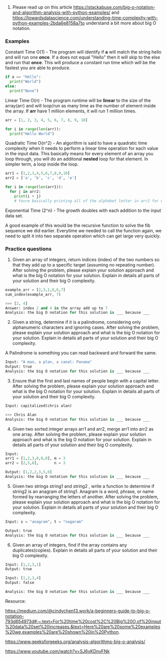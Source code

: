 1. Please read up on this article https://stackabuse.com/big-o-notation-and-algorithm-analysis-with-python-examples/ and https://towardsdatascience.com/understanding-time-complexity-with-python-examples-2bda6e8158a7to understand a bit more about big O notation.

### Examples

Constant Time O(1) - The program will identify if **a** will match the string hello and will run one **once**. If a does not equal "Hello" then it will skip to the else and run that **once**. This will produce a constant run time which will be the fastest you are able to produce.

```python
if a == "Hello":
  print("World")
else:
  print("None")
```

Linear Time O(n) - The program runtime will be **linear** to the size of the array(arr) and will loop/run as many time as the number of element inside the array. If **arr** have 1 million elements, it will run 1 million times. 

```python
arr = [1, 2, 3, 4, 5, 6, 7, 8, 9, 10]

for i in range(len(arr)):
  print("Hello World")
```

Quadratic Time O(n^2) - An algorithm is said to have a quadratic time complexity when it needs to perform a linear time operation for each value in the input data. This basically means for every element of an array you loop through, you will do an additonal **nested** loop for that element. In simpler term, a loop inside the loop.

```python
arr1 = [1,2,3,4,5,6,7,8,9,10]
arr2 = ['a', 'b', 'c', 'd', 'e']

for i in range(len(arr1)):
  for j in arr2:
    print(i + j)
    # Youre basically printing all of the alphabet letter in arr2 for every number inside arr1 so you can see why it will be N^2
```

Exponential Time (2^n) - The growth doubles with each addition to the input data set. 

A good example of this would be the recursive function to solve the fib sequence we did earlier. Everytime we needed to call the function again, we need to split it into two separate operation which can get large very quickly.

### Practice questions

1. Given an array of integers, return indices (index) of the two numbers so that they add up to a specific target (assuming no repeating number). After solving the problem, please explain your solution approach and what is the big O notation for your solution. Explain in details all parts of your solution and their big O complexity.

```python 
example_arr = [2,3,1,8,6,7]
sum_index(example_arr, 7)

>>> [2, 4]
Answer: index 2 and 4 in the array add up to 7
Analysis: the big O notation for this solution is ___ because ___
```

2. Given a string, determine if it is a palindrome, considering only alphanumeric characters and ignoring cases. After solving the problem, please explain your solution approach and what is the big O notation for your solution. Explain in details all parts of your solution and their big O complexity.

A Palindrome is something you can read backward and forward the same.

```python
Input: "A man, a plan, a canal: Panama"
Output: true
Analysis: the big O notation for this solution is ___ because ___
```

3. Ensure that the first and last names of people begin with a capital letter. After solving the problem, please explain your solution approach and what is the big O notation for your solution. Explain in details all parts of your solution and their big O complexity.

```python
Input: capitalized(chris alan)

>>> Chris Alan
Analysis: the big O notation for this solution is ___ because ___
```

4. Given two sorted integer arrays arr1 and arr2, merge arr1 into arr2 as one array. After solving the problem, please explain your solution approach and what is the big O notation for your solution. Explain in details all parts of your solution and their big O complexity.

```python
Input:
arr1 = [1,2,3,0,0,0], m = 3
arr2 = [2,5,6],       n = 3

Output: [1,2,2,3,5,6]
Analysis: the big O notation for this solution is ___ because ___
```

5. Given two strings string1 and string2 , write a function to determine if string2 is an anagram of string1. Anagram is a word, phrase, or name formed by rearranging the letters of another. After solving the problem, please explain your solution approach and what is the big O notation for your solution. Explain in details all parts of your solution and their big O complexity.

```python
Input: s = "anagram", t = "nagaram"

Output: true
Analysis: the big O notation for this solution is ___ because ___
```
6. Given an array of integers, find if the array contains any duplicates(copies). Explain in details all parts of your solution and their big O complexity.

```python
Input: [1,2,3,1]
Output: true

Input: [1,2,3,4]
Output: false

Analysis: the big O notation for this solution is ___ because ___
```



Resource:

https://medium.com/@cindychen13.work/a-beginners-guide-to-big-o-notation-793d654973d#:~:text=For%20time%20cost%2C%20Big%20O,of%20input%20data%20set%20increases.&text=Here%20are%20some%20examples%20we,examples%20are%20shown%20in%20Python.

https://www.geeksforgeeks.org/analysis-algorithms-big-o-analysis/

https://www.youtube.com/watch?v=SJ6yKDnvFNk
